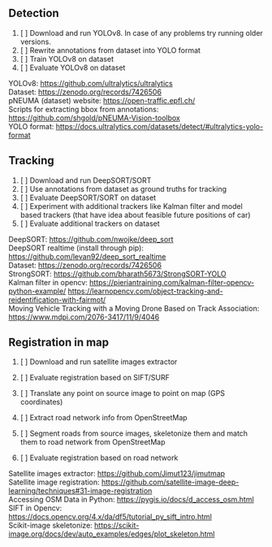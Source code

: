 ## Detection

1. [ ] Download and run YOLOv8.
In case of any problems try running older versions.
2. [ ] Rewrite annotations from dataset into YOLO format
3. [ ] Train YOLOv8 on dataset
4. [ ] Evaluate YOLOv8 on dataset

YOLOv8: https://github.com/ultralytics/ultralytics  
Dataset: https://zenodo.org/records/7426506  
pNEUMA (dataset) website: https://open-traffic.epfl.ch/  
Scripts for extracting bbox from annotations: https://github.com/shgold/pNEUMA-Vision-toolbox  
YOLO format: https://docs.ultralytics.com/datasets/detect/#ultralytics-yolo-format  


## Tracking

1. [ ] Download and run DeepSORT/SORT
2. [ ] Use annotations from dataset as ground truths for tracking
3. [ ] Evaluate DeepSORT/SORT on dataset
4. [ ] Experiment with additional trackers like Kalman filter and model based
trackers (that have idea about feasible future positions of car)
5. [ ] Evaluate additional trackers on dataset


DeepSORT: https://github.com/nwojke/deep_sort  
DeepSORT realtime (install through pip): https://github.com/levan92/deep_sort_realtime  
Dataset: https://zenodo.org/records/7426506  
StrongSORT: https://github.com/bharath5673/StrongSORT-YOLO  
Kalman filter in opencv: https://pieriantraining.com/kalman-filter-opencv-python-example/ 
https://learnopencv.com/object-tracking-and-reidentification-with-fairmot/  
Moving Vehicle Tracking with a Moving Drone Based on
Track Association: https://www.mdpi.com/2076-3417/11/9/4046


## Registration in map

1. [ ] Download and run satellite images extractor
2. [ ] Evaluate registration based on SIFT/SURF
3. [ ] Translate any point on source image to point on map (GPS coordinates)


4. [ ] Extract road network info from OpenStreetMap
5. [ ] Segment roads from source images, skeletonize them and match them to
road network from OpenStreetMap
6. [ ] Evaluate registration based on road network


Satellite images extractor: https://github.com/Jimut123/jimutmap  
Satellite image registration: https://github.com/satellite-image-deep-learning/techniques#31-image-registration  
Accessing OSM Data in Python: https://pygis.io/docs/d_access_osm.html  
SIFT in Opencv: https://docs.opencv.org/4.x/da/df5/tutorial_py_sift_intro.html  
Scikit-image skeletonize: https://scikit-image.org/docs/dev/auto_examples/edges/plot_skeleton.html  
